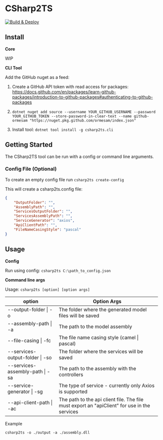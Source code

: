 # CSharp2TS
[![Build & Deploy](https://github.com/ormesam/CSharp2TS/actions/workflows/deploy-package.yml/badge.svg)](https://github.com/ormesam/CSharp2TS/actions/workflows/deploy-package.yml)
## Install

**Core**

WIP

**CLI Tool**

Add the GitHub nuget as a feed:

1. Create a GitHub API token with read access for packages: https://docs.github.com/en/packages/learn-github-packages/introduction-to-github-packages#authenticating-to-github-packages

2. `dotnet nuget add source --username YOUR_GITHUB_USERNAME --password YOUR_GITHUB_TOKEN --store-password-in-clear-text --name github-ormesam "https://nuget.pkg.github.com/ormesam/index.json"`

3. Install tool: `dotnet tool install -g csharp2ts.cli`

## Getting Started

The CSharp2TS tool can be run with a config or command line arguments.

### Config File (Optional)

To create an empty config file run `csharp2ts create-config`

This will create a csharp2ts.config file:

```json
{
    "OutputFolder": "",
    "AssemblyPath": "",
    "ServicesOutputFolder": "",
    "ServicesAssemblyPath": "",
    "ServiceGenerator": "axios",
    "ApiClientPath": "",
    "FileNameCasingStyle": "pascal"
}
```

## Usage

**Config**

Run using config: `csharp2ts C:\path_to_config.json`

**Command line args**

Usage: `csharp2ts [option] [option args]`

| option                          | Option Args                                                  |
| ------------------------------- | ------------------------------------------------------------ |
| --output-folder \| -o           | The folder where the generated model files will be saved     |
| --assembly-path \| -a           | The path to the model assembly                               |
| --file-casing \| -fc            | The file name casing style (camel \| pascal)                 |
| --services-output-folder \| -so | The folder where the services will be saved                  |
| --services-assembly-path \| -sa | The path to the assembly with the controllers                |
| --service-generator \| -sg      | The type of service - currently only Axios is supported      |
| --api-client-path \| -ac        | The path to the api client file. The file must export an "apiClient" for use in the services |

Example

`csharp2ts -o ./output -a ./assembly.dll`
